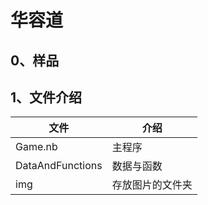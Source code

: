 # 华容道
## 0、样品
[](img/game.png)

## 1、文件介绍

|文件|介绍|
|---|---|
|Game.nb|主程序|
|DataAndFunctions|数据与函数|
|img|存放图片的文件夹|

